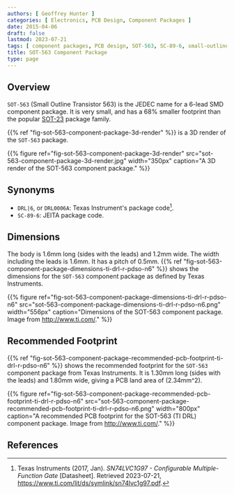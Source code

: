```yaml
---
authors: [ Geoffrey Hunter ]
categories: [ Electronics, PCB Design, Component Packages ]
date: 2015-04-06
draft: false
lastmod: 2023-07-21
tags: [ component packages, PCB design, SOT-563, SC-89-6, small-outline, transistor ]
title: SOT-563 Component Package
type: page
---
```


## Overview

`SOT-563` (Small Outline Transistor 563) is the JEDEC name for a 6-lead SMD component package. It is very small, and has a 68% smaller footprint than the popular [SOT-23](/pcb-design/component-packages/sot-23-component-package/) package family.

{{% ref "fig-sot-563-component-package-3d-render" %}} is a 3D render of the `SOT-563` package.

{{% figure ref="fig-sot-563-component-package-3d-render" src="sot-563-component-package-3d-render.jpg" width="350px" caption="A 3D render of the SOT-563 component package."  %}}

## Synonyms

* `DRL|6`, or `DRL0006A`: Texas Instrument's package code[^ti-sn74lvc1g97-configurable-gate-ds].
* `SC-89-6`: JEITA package code.

## Dimensions

The body is 1.6mm long (sides with the leads) and 1.2mm wide. The width including the leads is 1.6mm. It has a pitch of 0.5mm. {{% ref "fig-sot-563-component-package-dimensions-ti-drl-r-pdso-n6" %}} shows the dimensions for the `SOT-563` component package as defined by Texas Instruments.

{{% figure ref="fig-sot-563-component-package-dimensions-ti-drl-r-pdso-n6" src="sot-563-component-package-dimensions-ti-drl-r-pdso-n6.png" width="556px" caption="Dimensions of the SOT-563 component package. Image from http://www.ti.com/."  %}}

## Recommended Footprint

{{% ref "fig-sot-563-component-package-recommended-pcb-footprint-ti-drl-r-pdso-n6" %}} shows the recommended footprint for the `SOT-563` component package from Texas Instruments. It is 1.30mm long (sides with the leads) and 1.80mm wide, giving a PCB land area of \(2.34mm^2\).

{{% figure ref="fig-sot-563-component-package-recommended-pcb-footprint-ti-drl-r-pdso-n6" src="sot-563-component-package-recommended-pcb-footprint-ti-drl-r-pdso-n6.png" width="800px" caption="A recommended PCB footprint for the SOT-563 (TI DRL) component package. Image from http://www.ti.com/."  %}}

## References

[^ti-sn74lvc1g97-configurable-gate-ds]: Texas Instruments (2017, Jan). _SN74LVC1G97 - Configurable Multiple-Function Gate_ [Datasheet]. Retrieved 2023-07-21, https://www.ti.com/lit/ds/symlink/sn74lvc1g97.pdf.
